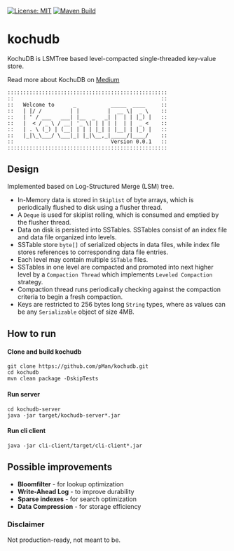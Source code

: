 [![License: MIT](https://img.shields.io/badge/License-MIT-yellow.svg)](https://opensource.org/licenses/MIT)
[![Maven Build](https://github.com/pMan/kochudb/actions/workflows/build.yml/badge.svg?branch=main)](https://github.com/pMan/kochudb/actions/workflows/build.yml)

# kochudb
KochuDB is LSMTree based level-compacted single-threaded key-value store.

Read more about KochuDB on [Medium](https://medium.com/@pracho/building-an-lsm-tree-based-data-store-in-java-part-1-d46adab464ab)

```
:::::::::::::::::::::::::::::::::::::::::::::::::::
::                                               ::
::   Welcome to      _           _____  ____     ::
::   | |/ /         | |         |  __ \|  _ \    ::
::   | ' / ___   ___| |__  _   _| |  | | |_) |   ::
::   |  < / _ \ / __| '_ \| | | | |  | |  _ <    ::
::   | . \ (_) | (__| | | | |_| | |__| | |_) |   ::
::   |_|\_\___/ \___|_| |_|\__,_|_____/|____/    ::
::                               Version 0.0.1   ::
:::::::::::::::::::::::::::::::::::::::::::::::::::
```

## Design
Implemented based on Log-Structured Merge (LSM) tree.

- In-Memory data is stored in `Skiplist` of byte arrays, which is periodically flushed to disk using a flusher thread.
- A `Deque` is used for skiplist rolling, which is consumed and emptied by the flusher thread.
- Data on disk is persisted into SSTables. SSTables consist of an index file and data file organized into levels.
- SSTable store `byte[]` of serialized objects in data files, while index file stores references to corresponding data file entries.
- Each level may contain multiple `SSTable` files.
- SSTables in one level are compacted and promoted into next higher level by a `Compaction Thread` which implements `Leveled Compaction` strategy.
- Compaction thread runs periodically checking against the compaction criteria to begin a fresh compaction.
- Keys are restricted to 256 bytes long `String` types, where as values can be any `Serializable` object of size 4MB.

## How to run
#### Clone and build kochudb
```
git clone https://github.com/pMan/kochudb.git
cd kochudb
mvn clean package -DskipTests
```
#### Run server
```
cd kochudb-server
java -jar target/kochudb-server*.jar
```

#### Run cli client
```
java -jar cli-client/target/cli-client*.jar
```
## Possible improvements
* __Bloomfilter__ - for lookup optimization
* __Write-Ahead Log__ - to improve durability
* __Sparse indexes__ - for search optimization
* __Data Compression__ - for storage efficiency

### Disclaimer
Not production-ready, not meant to be.
